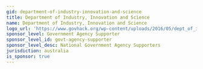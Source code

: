 ```yaml
---
gid: department-of-industry-innovation-and-science
title: Department of Industry, Innovation and Science
name: Department of Industry, Innovation and Science
logo_url: 'https://www.govhack.org/wp-content/uploads/2016/05/dept_of_industry_science_and_innovation.png'
sponsor_level: Government Agency Supporter
sponsor_level_id: govt-agency-supporter
sponsor_level_desc: National Government Agency Supporters
jurisdiction: australia
is_sponsor: true
---
```

